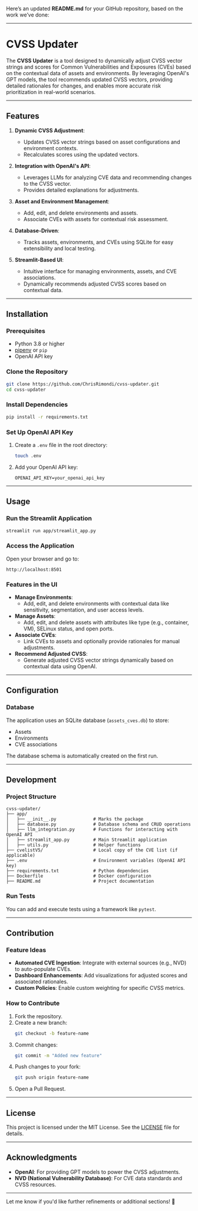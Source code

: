 Here’s an updated **README.md** for your GitHub repository, based on the work we’ve done:

---

# CVSS Updater

The **CVSS Updater** is a tool designed to dynamically adjust CVSS vector strings and scores for Common Vulnerabilities and Exposures (CVEs) based on the contextual data of assets and environments. By leveraging OpenAI's GPT models, the tool recommends updated CVSS vectors, providing detailed rationales for changes, and enables more accurate risk prioritization in real-world scenarios.

---

## Features

1. **Dynamic CVSS Adjustment**:
   - Updates CVSS vector strings based on asset configurations and environment contexts.
   - Recalculates scores using the updated vectors.

2. **Integration with OpenAI's API**:
   - Leverages LLMs for analyzing CVE data and recommending changes to the CVSS vector.
   - Provides detailed explanations for adjustments.

3. **Asset and Environment Management**:
   - Add, edit, and delete environments and assets.
   - Associate CVEs with assets for contextual risk assessment.

4. **Database-Driven**:
   - Tracks assets, environments, and CVEs using SQLite for easy extensibility and local testing.

5. **Streamlit-Based UI**:
   - Intuitive interface for managing environments, assets, and CVE associations.
   - Dynamically recommends adjusted CVSS scores based on contextual data.

---

## Installation

### Prerequisites
- Python 3.8 or higher
- [pipenv](https://pipenv.pypa.io/) or `pip`
- OpenAI API key

### Clone the Repository
```bash
git clone https://github.com/ChrisRimondi/cvss-updater.git
cd cvss-updater
```

### Install Dependencies
```bash
pip install -r requirements.txt
```

### Set Up OpenAI API Key
1. Create a `.env` file in the root directory:
   ```bash
   touch .env
   ```
2. Add your OpenAI API key:
   ```plaintext
   OPENAI_API_KEY=your_openai_api_key
   ```

---

## Usage

### Run the Streamlit Application
```bash
streamlit run app/streamlit_app.py
```

### Access the Application
Open your browser and go to:
```
http://localhost:8501
```

### Features in the UI
- **Manage Environments**:
  - Add, edit, and delete environments with contextual data like sensitivity, segmentation, and user access levels.
- **Manage Assets**:
  - Add, edit, and delete assets with attributes like type (e.g., container, VM), SELinux status, and open ports.
- **Associate CVEs**:
  - Link CVEs to assets and optionally provide rationales for manual adjustments.
- **Recommend Adjusted CVSS**:
  - Generate adjusted CVSS vector strings dynamically based on contextual data using OpenAI.

---

## Configuration

### Database
The application uses an SQLite database (`assets_cves.db`) to store:
- Assets
- Environments
- CVE associations

The database schema is automatically created on the first run.

---

## Development

### Project Structure
```plaintext
cvss-updater/
├── app/
│   ├── __init__.py              # Marks the package
│   ├── database.py              # Database schema and CRUD operations
│   ├── llm_integration.py       # Functions for interacting with OpenAI API
│   ├── streamlit_app.py         # Main Streamlit application
│   ├── utils.py                 # Helper functions
├── cvelistV5/                   # Local copy of the CVE list (if applicable)
├── .env                         # Environment variables (OpenAI API key)
├── requirements.txt             # Python dependencies
├── Dockerfile                   # Docker configuration
├── README.md                    # Project documentation
```

### Run Tests
You can add and execute tests using a framework like `pytest`.

---

## Contribution

### Feature Ideas
- **Automated CVE Ingestion**: Integrate with external sources (e.g., NVD) to auto-populate CVEs.
- **Dashboard Enhancements**: Add visualizations for adjusted scores and associated rationales.
- **Custom Policies**: Enable custom weighting for specific CVSS metrics.

### How to Contribute
1. Fork the repository.
2. Create a new branch:
   ```bash
   git checkout -b feature-name
   ```
3. Commit changes:
   ```bash
   git commit -m "Added new feature"
   ```
4. Push changes to your fork:
   ```bash
   git push origin feature-name
   ```
5. Open a Pull Request.

---

## License

This project is licensed under the MIT License. See the [LICENSE](LICENSE) file for details.

---

## Acknowledgments

- **OpenAI**: For providing GPT models to power the CVSS adjustments.
- **NVD (National Vulnerability Database)**: For CVE data standards and CVSS resources.

---

Let me know if you'd like further refinements or additional sections! 🚀